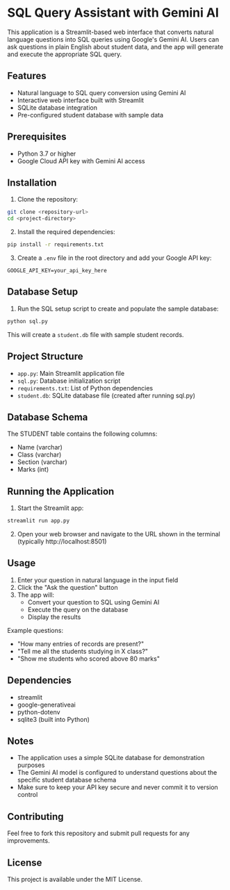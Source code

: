 # SQL Query Assistant with Gemini AI

This application is a Streamlit-based web interface that converts natural language questions into SQL queries using Google's Gemini AI. Users can ask questions in plain English about student data, and the app will generate and execute the appropriate SQL query.

## Features

- Natural language to SQL query conversion using Gemini AI
- Interactive web interface built with Streamlit
- SQLite database integration
- Pre-configured student database with sample data

## Prerequisites

- Python 3.7 or higher
- Google Cloud API key with Gemini AI access

## Installation

1. Clone the repository:
```bash
git clone <repository-url>
cd <project-directory>
```

2. Install the required dependencies:
```bash
pip install -r requirements.txt
```

3. Create a `.env` file in the root directory and add your Google API key:
```
GOOGLE_API_KEY=your_api_key_here
```

## Database Setup

1. Run the SQL setup script to create and populate the sample database:
```bash
python sql.py
```

This will create a `student.db` file with sample student records.

## Project Structure

- `app.py`: Main Streamlit application file
- `sql.py`: Database initialization script
- `requirements.txt`: List of Python dependencies
- `student.db`: SQLite database file (created after running sql.py)

## Database Schema

The STUDENT table contains the following columns:
- Name (varchar)
- Class (varchar)
- Section (varchar)
- Marks (int)

## Running the Application

1. Start the Streamlit app:
```bash
streamlit run app.py
```

2. Open your web browser and navigate to the URL shown in the terminal (typically http://localhost:8501)

## Usage

1. Enter your question in natural language in the input field
2. Click the "Ask the question" button
3. The app will:
   - Convert your question to SQL using Gemini AI
   - Execute the query on the database
   - Display the results

Example questions:
- "How many entries of records are present?"
- "Tell me all the students studying in X class?"
- "Show me students who scored above 80 marks"

## Dependencies

- streamlit
- google-generativeai
- python-dotenv
- sqlite3 (built into Python)

## Notes

- The application uses a simple SQLite database for demonstration purposes
- The Gemini AI model is configured to understand questions about the specific student database schema
- Make sure to keep your API key secure and never commit it to version control

## Contributing

Feel free to fork this repository and submit pull requests for any improvements.

## License

This project is available under the MIT License.
